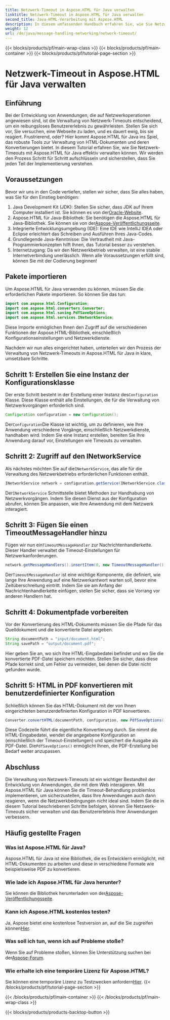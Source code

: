 ```yaml
---
title: Netzwerk-Timeout in Aspose.HTML für Java verwalten
linktitle: Netzwerk-Timeout in Aspose.HTML für Java verwalten
second_title: Java-HTML-Verarbeitung mit Aspose.HTML
description: In diesem umfassenden Handbuch erfahren Sie, wie Sie Netzwerk-Timeouts mit Aspose.HTML für Java verwalten. Sorgen Sie mit effektiver Timeout-Behandlung für ein reibungsloses Benutzererlebnis.
weight: 12
url: /de/java/message-handling-networking/network-timeout/
---
```


{{< blocks/products/pf/main-wrap-class >}}
{{< blocks/products/pf/main-container >}}
{{< blocks/products/pf/tutorial-page-section >}}

# Netzwerk-Timeout in Aspose.HTML für Java verwalten

## Einführung
Bei der Entwicklung von Anwendungen, die auf Netzwerkoperationen angewiesen sind, ist die Verwaltung von Netzwerk-Timeouts entscheidend, um ein reibungsloses Benutzererlebnis zu gewährleisten. Stellen Sie sich vor, Sie versuchen, eine Webseite zu laden, und es dauert ewig, bis sie reagiert. Frustrierend, oder? Hier kommt Aspose.HTML für Java ins Spiel, das robuste Tools zur Verwaltung von HTML-Dokumenten und deren Konvertierungen bietet. In diesem Tutorial erfahren Sie, wie Sie Netzwerk-Timeouts mit Aspose.HTML für Java effektiv verwalten können. Wir werden den Prozess Schritt für Schritt aufschlüsseln und sicherstellen, dass Sie jeden Teil der Implementierung verstehen.
## Voraussetzungen
Bevor wir uns in den Code vertiefen, stellen wir sicher, dass Sie alles haben, was Sie für den Einstieg benötigen:
1.  Java Development Kit (JDK): Stellen Sie sicher, dass JDK auf Ihrem Computer installiert ist. Sie können es von der[Oracle-Website](https://www.oracle.com/java/technologies/javase-jdk11-downloads.html).
2.  Aspose.HTML für Java-Bibliothek: Sie benötigen die Aspose.HTML für Java-Bibliothek. Sie können sie von der[Aspose-Veröffentlichungsseite](https://releases.aspose.com/html/java/).
3. Integrierte Entwicklungsumgebung (IDE): Eine IDE wie IntelliJ IDEA oder Eclipse erleichtert das Schreiben und Ausführen Ihres Java-Codes.
4. Grundlegende Java-Kenntnisse: Die Vertrautheit mit Java-Programmierkonzepten hilft Ihnen, das Tutorial besser zu verstehen.
5. Internetzugang: Da wir den Netzwerkbetrieb verwalten, ist eine stabile Internetverbindung unerlässlich.
Wenn alle Voraussetzungen erfüllt sind, können Sie mit der Codierung beginnen!
## Pakete importieren
Um Aspose.HTML für Java verwenden zu können, müssen Sie die erforderlichen Pakete importieren. So können Sie das tun:
```java
import com.aspose.html.Configuration;
import com.aspose.html.converters.Converter;
import com.aspose.html.saving.PdfSaveOptions;
import com.aspose.html.services.INetworkService;
```
Diese Importe ermöglichen Ihnen den Zugriff auf die verschiedenen Funktionen der Aspose.HTML-Bibliothek, einschließlich Konfigurationseinstellungen und Netzwerkdienste.

Nachdem wir nun alles eingerichtet haben, unterteilen wir den Prozess der Verwaltung von Netzwerk-Timeouts in Aspose.HTML für Java in klare, umsetzbare Schritte.
## Schritt 1: Erstellen Sie eine Instanz der Konfigurationsklasse
 Der erste Schritt besteht in der Erstellung einer Instanz des`Configuration` Klasse. Diese Klasse enthält alle Einstellungen, die für die Verwaltung von Netzwerkvorgängen erforderlich sind.
```java
Configuration configuration = new Configuration();
```
 Der`Configuration`Die Klasse ist wichtig, um zu definieren, wie Ihre Anwendung verschiedene Vorgänge, einschließlich Netzwerkdienste, handhaben wird. Indem Sie eine Instanz erstellen, bereiten Sie Ihre Anwendung darauf vor, Einstellungen wie Timeouts zu verwalten.
## Schritt 2: Zugriff auf den INetworkService
 Als nächstes möchten Sie auf die`INetworkService`, das alle für die Verwaltung des Netzwerkbetriebs erforderlichen Funktionen enthält.
```java
INetworkService network = configuration.getService(INetworkService.class);
```
 Der`INetworkService` Schnittstelle bietet Methoden zur Handhabung von Netzwerkvorgängen. Indem Sie diesen Dienst aus der Konfiguration abrufen, können Sie anpassen, wie Ihre Anwendung mit dem Netzwerk interagiert.
## Schritt 3: Fügen Sie einen TimeoutMessageHandler hinzu
 Fügen wir nun ein`TimeoutMessageHandler` zur Nachrichtenhandlerkette. Dieser Handler verwaltet die Timeout-Einstellungen für Netzwerkanforderungen.
```java
network.getMessageHandlers().insertItem(0, new TimeoutMessageHandler());
```
 Der`TimeoutMessageHandler` ist eine wichtige Komponente, die definiert, wie lange Ihre Anwendung auf eine Netzwerkantwort warten soll, bevor eine Zeitüberschreitung eintritt. Indem Sie sie am Anfang der Nachrichtenhandlerkette einfügen, stellen Sie sicher, dass sie Vorrang vor anderen Handlern hat.
## Schritt 4: Dokumentpfade vorbereiten
Vor der Konvertierung des HTML-Dokuments müssen Sie die Pfade für das Quelldokument und die konvertierte Datei angeben.
```java
String documentPath = "input/document.html";
String savePath = "output/document.pdf";
```
Hier geben Sie an, wo sich Ihre HTML-Eingabedatei befindet und wo Sie die konvertierte PDF-Datei speichern möchten. Stellen Sie sicher, dass diese Pfade korrekt sind, um Fehler zu vermeiden, bei denen die Datei nicht gefunden wurde.
## Schritt 5: HTML in PDF konvertieren mit benutzerdefinierter Konfiguration
Schließlich können Sie das HTML-Dokument mit der von Ihnen eingerichteten benutzerdefinierten Konfiguration in PDF konvertieren.
```java
Converter.convertHTML(documentPath, configuration, new PdfSaveOptions(), savePath);
```
 Diese Codezeile führt die eigentliche Konvertierung durch. Sie nimmt die HTML-Eingabedatei, wendet die angegebene Konfiguration an (einschließlich der Timeout-Einstellungen) und speichert die Ausgabe als PDF-Datei. Die`PdfSaveOptions()` ermöglicht Ihnen, die PDF-Erstellung bei Bedarf weiter anzupassen.
## Abschluss
Die Verwaltung von Netzwerk-Timeouts ist ein wichtiger Bestandteil der Entwicklung von Anwendungen, die mit dem Web interagieren. Mit Aspose.HTML für Java können Sie die Timeout-Behandlung problemlos implementieren, um sicherzustellen, dass Ihre Anwendungen auch dann reagieren, wenn die Netzwerkbedingungen nicht ideal sind. Indem Sie die in diesem Tutorial beschriebenen Schritte befolgen, können Sie Netzwerk-Timeouts sicher verwalten und das Benutzererlebnis Ihrer Anwendungen verbessern.
## Häufig gestellte Fragen
### Was ist Aspose.HTML für Java?
Aspose.HTML für Java ist eine Bibliothek, die es Entwicklern ermöglicht, mit HTML-Dokumenten zu arbeiten und diese in verschiedene Formate wie beispielsweise PDF zu konvertieren.
### Wie lade ich Aspose.HTML für Java herunter?
 Sie können die Bibliothek herunterladen von der[Aspose-Veröffentlichungsseite](https://releases.aspose.com/html/java/).
### Kann ich Aspose.HTML kostenlos testen?
 Ja, Aspose bietet eine kostenlose Testversion an, auf die Sie zugreifen können[Hier](https://releases.aspose.com/).
### Was soll ich tun, wenn ich auf Probleme stoße?
 Wenn Sie auf Probleme stoßen, können Sie Unterstützung suchen bei der[Aspose-Forum](https://forum.aspose.com/c/html/29).
### Wie erhalte ich eine temporäre Lizenz für Aspose.HTML?
 Sie können eine temporäre Lizenz zu Testzwecken anfordern[Hier](https://purchase.aspose.com/temporary-license/).
{{< /blocks/products/pf/tutorial-page-section >}}

{{< /blocks/products/pf/main-container >}}
{{< /blocks/products/pf/main-wrap-class >}}

{{< blocks/products/products-backtop-button >}}
